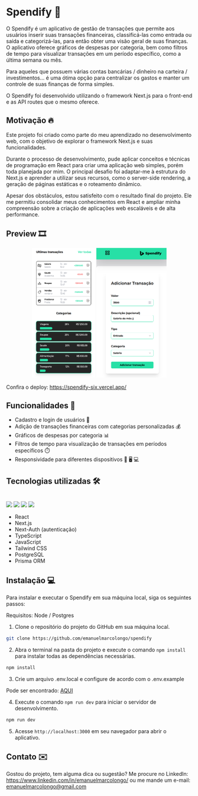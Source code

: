 # Spendify 💸

O Spendify é um aplicativo de gestão de transações que permite aos usuários inserir suas transações financeiras, classificá-las como entrada ou saída e categorizá-las, para então obter uma visão geral de suas finanças. O aplicativo oferece gráficos de despesas por categoria, bem como filtros de tempo para visualizar transações em um período específico, como a última semana ou mês.

Para aqueles que possuem várias contas bancárias / dinheiro na carteira / investimentos... é uma ótima opção para centralizar os gastos e manter um controle de suas finanças de forma simples.

O Spendify foi desenvolvido utilizando o framework Next.js para o front-end e as API routes que o mesmo oferece.

## Motivação 🔥 

Este projeto foi criado como parte do meu aprendizado no desenvolvimento web, com o objetivo de explorar o framework Next.js e suas funcionalidades.

Durante o processo de desenvolvimento, pude aplicar conceitos e técnicas de programação em React para criar uma aplicação web simples, porém toda planejada por mim. O principal desafio foi adaptar-me à estrutura do Next.js e aprender a utilizar seus recursos, como o server-side rendering, a geração de páginas estáticas e o roteamento dinâmico.

Apesar dos obstáculos, estou satisfeito com o resultado final do projeto. Ele me permitiu consolidar meus conhecimentos em React e ampliar minha compreensão sobre a criação de aplicações web escaláveis e de alta performance.

## Preview 🎞️

<div style="text-align:center; width: 100%; margin: 0; padding: 0;">
<img  src="https://github.com/emanuelmarcolongo/spendify/blob/main/public/imgs/categories.png?raw=true" alt="Imagem 2" style="display:inline-block; width: 170px; height: 350px;">
  <img  src="https://github.com/emanuelmarcolongo/spendify/blob/main/public/imgs/addTransaction.png?raw=true" alt="Imagem 1" style="display:inline-block; width: 190px; height: 350px;">
  
</div>

Confira o deploy:
https://spendify-six.vercel.app/

## Funcionalidades 🚀

- Cadastro e login de usuários 🔐
- Adição de transações financeiras com categorias personalizadas 💰
- Gráficos de despesas por categoria 📊
- Filtros de tempo para visualização de transações em períodos específicos ⏱️
- Responsividade para diferentes dispositivos 📱 🖥️ 💻


## Tecnologias utilizadas 🛠️
 
<div style="display: inline_block"><br>
  <img src="https://img.shields.io/badge/React-20232A?style=for-the-badge&logo=react&logoColor=61DAFB" alt:"reactJs"/>
  <img src="https://img.shields.io/badge/next.js-000000?style=for-the-badge&logo=nextdotjs&logoColor=white" alt:"NextJs"/>
  <img src="https://img.shields.io/badge/Tailwind_CSS-38B2AC?style=for-the-badge&logo=tailwind-css&logoColor=white" alt:"tailwindCss"/>
   <img src="https://img.shields.io/badge/PostgreSQL-316192?style=for-the-badge&logo=postgresql&logoColor=white" alt:"postgres"/>
</div>


- React
- Next.js
- Next-Auth (autenticação)
- TypeScript
- JavaScript
- Tailwind CSS
- PostgreSQL
- Prisma ORM

## Instalação 💻

Para instalar e executar o Spendify em sua máquina local, siga os seguintes passos:

Requisitos: Node / Postgres

1. Clone o repositório do projeto do GitHub em sua máquina local.

```bash
git clone https://github.com/emanuelmarcolongo/spendify
```

2. Abra o terminal na pasta do projeto e execute o comando `npm install` para instalar todas as dependências necessárias.

```bash
npm install
```

3. Crie um arquivo .env.local e configure de acordo com o .env.example

Pode ser encontrado: [AQUI](https://github.com/emanuelmarcolongo/spendify/blob/main/.env.example ".env.example")



4. Execute o comando `npm run dev` para iniciar o servidor de desenvolvimento.
```bash
npm run dev
```
5. Acesse `http://localhost:3000` em seu navegador para abrir o aplicativo.

## Contato ✉️

Gostou do projeto, tem alguma dica ou sugestão? 
Me procure no LinkedIn: https://www.linkedin.com/in/emanuelmarcolongo/
ou me mande um e-mail: emanuelmarcolongo@gmail.com


